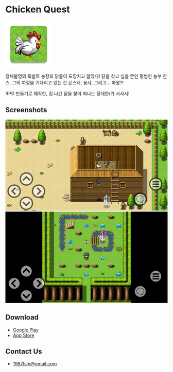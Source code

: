 Chicken Quest
===
![](images/icon144.png)

정체불명의 폭발로 농장의 닭들이 도망치고 말았다!
닭을 찾고 싶을 뿐인 평범한 농부 한스. 그의 여정을 기다리고 있는 건 몬스터, 용사, 그리고... 마왕?!

RPG 만들기로 제작한, 집 나간 닭을 찾아 떠나는 장대한(?) 서사시!

## Screenshots
![](images/Screenshot01.png)
![](images/Screenshot02.png)

## Download
- [Google Play](https://play.google.com/store/apps/details?id=com.lsm1987.chickenquest)
- [App Store](https://itunes.apple.com/us/app/chicken-quest/id1349759642?mt=8)

## Contact Us
- 1987lsm@gmail.com
